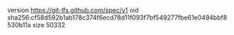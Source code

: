 version https://git-lfs.github.com/spec/v1
oid sha256:cf58d592b1ab178c374f6ecd78d11f093f7bf549277fbe61e0494bbf8530b11a
size 50332
